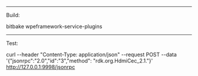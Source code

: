-----------------
Build:

bitbake wpeframework-service-plugins

-----------------
Test:

curl --header "Content-Type: application/json" --request POST --data '{"jsonrpc":"2.0","id":"3","method": "rdk.org.HdmiCec_2.1."}' http://127.0.0.1:9998/jsonrpc
